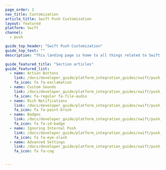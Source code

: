 ```yaml
---
page_order: 1
nav_title: Customization
article_title: Swift Push Customization
layout: featured
platform: Swift
channel:
  - push

guide_top_header: "Swift Push Customization"
guide_top_text: ""
description: "This landing page is home to all things related to Swift push customization."

guide_featured_title: "Section articles"
guide_featured_list:
  - name: Action Buttons
    link: /docs/developer_guide/platform_integration_guides/swift/push_notifications/customization/action_buttons/
    fa_icon: fa fa-exclamation
  - name: Custom Sounds
    link: /docs/developer_guide/platform_integration_guides/swift/push_notifications/customization/custom_sounds/
    fa_icon: fa-regular fa-file-audio
  - name: Rich Notifications
    link: /docs/developer_guide/platform_integration_guides/swift/push_notifications/customization/rich_notifications/
    fa_icon: fa fa-paint-brush
  - name: Badges
    link: /docs/developer_guide/platform_integration_guides/swift/push_notifications/customization/badges/
    fa_icon: fa fa-id-badge
  - name: Ignoring Internal Push
    link: /docs/developer_guide/platform_integration_guides/swift/push_notifications/customization/ignoring_internal_push/
    fa_icon: fa fa-eye-slash
  - name: Advanced Settings
    link: /docs/developer_guide/platform_integration_guides/swift/push_notifications/customization/advanced_settings/
    fa_icon: fa fa-cog


---
```

<br><br>